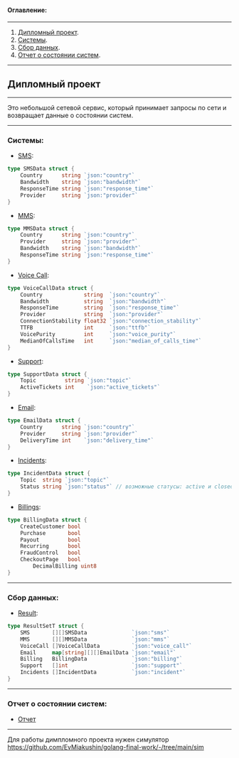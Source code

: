 #### Оглавление:
____
1. [Дипломный проект](https://github.com/EvMiakushin/golang-final-work/#дипломный-проект).
2. [Системы](https://github.com/EvMiakushin/golang-final-work/#системы).
3. [Сбор данных](https://github.com/EvMiakushin/golang-final-work/#сбор-данных).
4. [Отчет о состоянии систем](https://github.com/EvMiakushin/golang-final-work/#отчет-о-состоянии-систем).
____

## Дипломный проект
____

Это небольшой сетевой сервис, который принимает запросы по сети и возвращает данные о состоянии систем.
____

### Системы:
- [SMS](https://github.com/EvMiakushin/golang-final-work/-/blob/main/internal/harvest/sms.go):
```GO
type SMSData struct {
	Country      string `json:"country"`
	Bandwidth    string `json:"bandwidth"`
	ResponseTime string `json:"response_time"`
	Provider     string `json:"provider"`
} 
```

- [MMS](https://github.com/EvMiakushin/golang-final-work/-/blob/main/internal/harvest/mms.go):
```GO
type MMSData struct {
	Country      string `json:"country"`
	Provider     string `json:"provider"`
	Bandwidth    string `json:"bandwidth"`
	ResponseTime string `json:"response_time"`
}
```

- [Voice Call](https://github.com/EvMiakushin/golang-final-work/-/blob/main/internal/harvest/vicl.go):
```GO
type VoiceCallData struct {
	Country             string  `json:"country"`
	Bandwidth           string  `json:"bandwidth"`
	ResponseTime        string  `json:"response_time"`
	Provider            string  `json:"provider"`
	ConnectionStability float32 `json:"connection_stability"`
	TTFB                int     `json:"ttfb"`
	VoicePurity         int     `json:"voice_purity"`
	MedianOfCallsTime   int     `json:"median_of_calls_time"`
}
```

- [Support](https://github.com/EvMiakushin/golang-final-work/-/blob/main/internal/harvest/support.go):
```GO
type SupportData struct {
	Topic         string `json:"topic"`
	ActiveTickets int    `json:"active_tickets"`
}
```

- [Email](https://github.com/EvMiakushin/golang-final-work/-/blob/main/internal/harvest/mail.go):
```GO
type EmailData struct {
	Country      string `json:"country"`
	Provider     string `json:"provider"`
	DeliveryTime int    `json:"delivery_time"`
}
```

- [Incidents](https://github.com/EvMiakushin/golang-final-work/-/blob/main/internal/harvest/incident.go):
```GO
type IncidentData struct {
	Topic  string `json:"topic"`
	Status string `json:"status"` // возможные статусы: active и closed
}
```

- [Billings](https://github.com/EvMiakushin/golang-final-work/-/blob/main/internal/harvest/billing.go):
```GO
type BillingData struct {
	CreateCustomer bool
	Purchase       bool
	Payout         bool
	Recurring      bool
	FraudControl   bool
	CheckoutPage   bool
        DecimalBilling uint8
}
```
____

### Сбор данных:
- [Result](https://github.com/EvMiakushin/golang-final-work/-/blob/main/internal/harvest/result.go):
```GO
type ResultSetT struct {
	SMS       [][]SMSData              `json:"sms"`
	MMS       [][]MMSData              `json:"mms"`
	VoiceCall []VoiceCallData          `json:"voice_call"`
	Email     map[string][][]EmailData `json:"email"`
	Billing   BillingData              `json:"billing"`
	Support   []int                    `json:"support"`
	Incidents []IncidentData           `json:"incident"`
}
```
____

### Отчет о состоянии систем:
- [Отчет](https://github.com/EvMiakushin/golang-final-work/-/blob/main/2023_03_15.png )

____
Для работы димпломного проекта нужен симулятор https://github.com/EvMiakushin/golang-final-work/-/tree/main/sim

